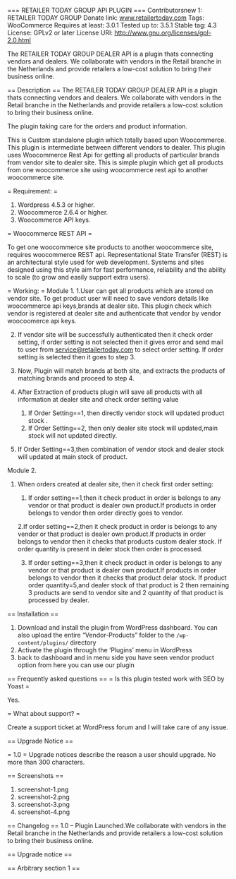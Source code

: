 === RETAILER TODAY GROUP API PLUGIN ===
Contributorsnew 1: RETAILER TODAY GROUP
Donate link: www.retailertoday.com
Tags: WooCommerce
Requires at least:  3.0.1
Tested up to: 3.5.1
Stable tag: 4.3
License: GPLv2 or later
License URI: http://www.gnu.org/licenses/gpl-2.0.html

The RETAILER TODAY GROUP DEALER API is a plugin thats connecting vendors and dealers.
We collaborate with vendors in the Retail branche in the Netherlands and provide retailers a low-cost solution to bring their business online.

== Description ==
The RETAILER TODAY GROUP DEALER API is a plugin thats connecting vendors and dealers.
We collaborate with vendors in the Retail branche in the Netherlands and provide retailers a low-cost solution to bring their business online.

The plugin taking care for the orders and product information.

This is Custom standalone plugin which totally based upon Woocommerce. This plugin is intermediate between different vendors to dealer. This plugin uses Woocommerce Rest Api for getting all products of particular brands from vendor site to dealer site. This is simple plugin which get all products from one woocommerce site using woocommerce rest api to another woocommerce site.


= Requirement: =
1. Wordpress 4.5.3 or higher.
2. Woocommerce 2.6.4 or higher.
3. Woocommerce API keys.

= Woocommerce REST API =

To get one woocommerce site products to another woocommerce site, requires woocommerce  REST api. Representational State Transfer (REST) is an architectural style used for web development. Systems and sites designed using this style aim for fast performance, reliability and the ability to scale (to grow and easily support extra users). 

= Working: = 
 Module 1.
1.User can get all products which are stored on vendor site. To get product user will need to save vendors details like woocommerce api keys,brands at dealer site. This plugin check which vendor is registered at dealer site and authenticate that vendor by vendor woocoomerce api keys.

2. If vendor site will be successfully authenticated then it check order setting, if order setting is not selected then it gives error and send mail to user from  service@retailertoday.com to select order setting. If order setting is selected then it goes to step 3.

3. Now, Plugin will match brands at both site, and extracts the products of matching brands and proceed to step 4.

4. After Extraction of products plugin will save all products with all information at dealer site and check order setting value
	1. If Order Setting==1, then directly vendor stock will updated product stock .
	2. If Order Setting==2, then only dealer site stock will updated,main stock will not updated directly.
5. If Order Setting==3,then combination of vendor stock and dealer stock will updated at main stock of product.

 Module 2.
1. When orders created at dealer site, then it check first order setting:
	1. If order setting==1,then it check product in order is belongs to any vendor or that product 	is dealer own product.If products in order belongs to vendor then order directly goes to vendor.

	2.If order setting==2,then it check product in order is belongs to any vendor or that product 	is dealer own product.If products in order belongs to vendor then it checks that products 	custom dealer stock. If order quantity is present in deler stock then order is processed.

	3. If order setting==3,then it check product in order is belongs to any vendor or that product 	is dealer own product.If products in order belongs to vendor then it checks that product delar stock. If product order quantity=5,and dealer stock of that product is 2 then remaining 3 products are send to vendor site and 2 quantity of that product is processed by dealer.

== Installation ==

1. Download and install the plugin from WordPress dashboard. You can also upload the entire “Vendor-Products” folder to the `/wp-content/plugins/` directory
2. Activate the plugin through the ‘Plugins’ menu in WordPress
3. back to dashboard and in menu side you have seen vendor product option from here you can use our plugin 

== Frequently asked questions ==
= Is this plugin tested work with SEO by Yoast =

Yes.

= What about support? =

Create a support ticket at WordPress forum and I will take care of any issue.

== Upgrade Notice ==

= 1.0 =
Upgrade notices describe the reason a user should upgrade.  No more than 300 characters.

== Screenshots ==

1. screenshot-1.png
2. screenshot-2.png
3. screenshot-3.png
4. screenshot-4.png

== Changelog ==
1.0 – Plugin Launched.We collaborate with vendors in the Retail branche in the Netherlands and provide retailers a low-cost solution to bring their business online.


== Upgrade notice ==



== Arbitrary section 1 ==



